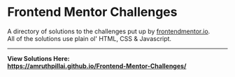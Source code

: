 # Frontend Mentor Challenges

A directory of solutions to the challenges put up by
<a href="https://frontendmentor.io">frontendmentor.io</a>.  
All of the solutions use plain ol&apos; HTML, CSS &amp; Javascript.

---

**View Solutions Here:**  
**https://amruthpillai.github.io/Frontend-Mentor-Challenges/**
